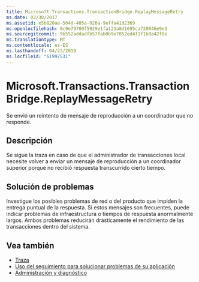 ```yaml
---
title: Microsoft.Transactions.TransactionBridge.ReplayMessageRetry
ms.date: 03/30/2017
ms.assetid: e5b820ae-504d-405a-926a-9effa41d2369
ms.openlocfilehash: 0c9e79709f5929e1fa123a8d1695ca720046e9e3
ms.sourcegitcommit: 9b552addadfb57fab0b9e7852ed4f1f1b8a42f8e
ms.translationtype: MT
ms.contentlocale: es-ES
ms.lasthandoff: 04/23/2019
ms.locfileid: "61997531"
---
```

# <a name="microsofttransactionstransactionbridgereplaymessageretry"></a>Microsoft.Transactions.TransactionBridge.ReplayMessageRetry
Se envió un reintento de mensaje de reproducción a un coordinador que no responde.  
  
## <a name="description"></a>Descripción  
 Se sigue la traza en caso de que el administrador de transacciones local necesite volver a enviar un mensaje de reproducción a un coordinador superior porque no recibió respuesta transcurrido cierto tiempo.  
  
## <a name="troubleshooting"></a>Solución de problemas  
 Investigue los posibles problemas de red o del producto que impiden la entrega puntual de la respuesta.  Si estos mensajes son frecuentes, puede indicar problemas de infraestructura o tiempos de respuesta anormalmente largos. Ambos problemas reducirán drásticamente el rendimiento de las transacciones dentro del sistema.  
  
## <a name="see-also"></a>Vea también

- [Traza](../../../../../docs/framework/wcf/diagnostics/tracing/index.md)
- [Uso del seguimiento para solucionar problemas de su aplicación](../../../../../docs/framework/wcf/diagnostics/tracing/using-tracing-to-troubleshoot-your-application.md)
- [Administración y diagnóstico](../../../../../docs/framework/wcf/diagnostics/index.md)
